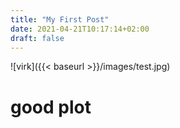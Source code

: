```yaml
---
title: "My First Post"
date: 2021-04-21T10:17:14+02:00
draft: false
---
```

![virk]({{< baseurl >}}/images/test.jpg)

# good plot



<script type="text/javascript" src="https://cdn.bokeh.org/bokeh/release/bokeh-2.2.3.min.js" integrity="sha384-T2yuo9Oe71Cz/I4X9Ac5+gpEa5a8PpJCDlqKYO0CfAuEszu1JrXLl8YugMqYe3sM" crossorigin="anonymous"></script>
<script type="text/javascript">
			Bokeh.set_log_level("info");
</script>
<div class="bk-root" id="6cd4dd91-6af2-4f17-bf44-b0e8299fb900" data-root-id="1003"></div>
<script type="application/json" id="1303">
          {"26152787-1daa-4fa7-ab7c-bfad3aedc418":{"roots":{"references":[{"attributes":{"fill_color":{"value":"#ff0000"},"line_color":{"value":"#1f77b4"},"top":{"field":"VANDALISM"},"width":{"value":0.9},"x":{"field":"Hours"}},"id":"1033","type":"VBar"},{"attributes":{"fill_alpha":{"value":0.05},"fill_color":{"value":"#000000"},"line_alpha":{"value":0.05},"line_color":{"value":"#1f77b4"},"top":{"field":"DRIVING UNDER THE INFLUENCE"},"width":{"value":0.9},"x":{"field":"Hours"}},"id":"1113","type":"VBar"},{"attributes":{"fill_alpha":{"value":0.1},"fill_color":{"value":"#ff0000"},"line_alpha":{"value":0.1},"line_color":{"value":"#1f77b4"},"top":{"field":"VANDALISM"},"width":{"value":0.9},"x":{"field":"Hours"}},"id":"1034","type":"VBar"},{"attributes":{"data_source":{"id":"1001"},"glyph":{"id":"1111"},"hover_glyph":null,"muted":true,"muted_glyph":{"id":"1113"},"nonselection_glyph":{"id":"1112"},"selection_glyph":null,"view":{"id":"1115"}},"id":"1114","type":"GlyphRenderer"},{"attributes":{"fill_alpha":{"value":0.05},"fill_color":{"value":"#ff0000"},"line_alpha":{"value":0.05},"line_color":{"value":"#1f77b4"},"top":{"field":"VANDALISM"},"width":{"value":0.9},"x":{"field":"Hours"}},"id":"1035","type":"VBar"},{"attributes":{"source":{"id":"1001"}},"id":"1115","type":"CDSView"},{"attributes":{"source":{"id":"1001"}},"id":"1037","type":"CDSView"},{"attributes":{"data_source":{"id":"1001"},"glyph":{"id":"1099"},"hover_glyph":null,"muted":true,"muted_glyph":{"id":"1101"},"nonselection_glyph":{"id":"1100"},"selection_glyph":null,"view":{"id":"1103"}},"id":"1102","type":"GlyphRenderer"},{"attributes":{"label":{"value":"DRUNKENNESS"},"renderers":[{"id":"1102"}]},"id":"1128","type":"LegendItem"},{"attributes":{"label":{"value":"PROSTITUTION"},"renderers":[{"id":"1048"}]},"id":"1119","type":"LegendItem"},{"attributes":{},"id":"1137","type":"UnionRenderers"},{"attributes":{"data_source":{"id":"1001"},"glyph":{"id":"1033"},"hover_glyph":null,"muted":true,"muted_glyph":{"id":"1035"},"nonselection_glyph":{"id":"1034"},"selection_glyph":null,"view":{"id":"1037"}},"id":"1036","type":"GlyphRenderer"},{"attributes":{"label":{"value":"WEAPON LAWS"},"renderers":[{"id":"1054"}]},"id":"1120","type":"LegendItem"},{"attributes":{"fill_color":{"value":"#ff5e00"},"line_color":{"value":"#1f77b4"},"top":{"field":"STOLEN PROPERTY"},"width":{"value":0.9},"x":{"field":"Hours"}},"id":"1039","type":"VBar"},{"attributes":{"fill_alpha":{"value":0.05},"fill_color":{"value":"#ff5e00"},"line_alpha":{"value":0.05},"line_color":{"value":"#1f77b4"},"top":{"field":"STOLEN PROPERTY"},"width":{"value":0.9},"x":{"field":"Hours"}},"id":"1041","type":"VBar"},{"attributes":{"fill_alpha":{"value":0.1},"fill_color":{"value":"#ff5e00"},"line_alpha":{"value":0.1},"line_color":{"value":"#1f77b4"},"top":{"field":"STOLEN PROPERTY"},"width":{"value":0.9},"x":{"field":"Hours"}},"id":"1040","type":"VBar"},{"attributes":{"fill_alpha":{"value":0.1},"fill_color":{"value":"#828282"},"line_alpha":{"value":0.1},"line_color":{"value":"#1f77b4"},"top":{"field":"DISORDERLY CONDUCT"},"width":{"value":0.9},"x":{"field":"Hours"}},"id":"1106","type":"VBar"},{"attributes":{"source":{"id":"1001"}},"id":"1043","type":"CDSView"},{"attributes":{"fill_alpha":{"value":0.1},"fill_color":{"value":"#ffd900"},"line_alpha":{"value":0.1},"line_color":{"value":"#1f77b4"},"top":{"field":"PROSTITUTION"},"width":{"value":0.9},"x":{"field":"Hours"}},"id":"1046","type":"VBar"},{"attributes":{"fill_alpha":{"value":0.05},"fill_color":{"value":"#ff006f"},"line_alpha":{"value":0.05},"line_color":{"value":"#1f77b4"},"top":{"field":"DRUNKENNESS"},"width":{"value":0.9},"x":{"field":"Hours"}},"id":"1101","type":"VBar"},{"attributes":{"data_source":{"id":"1001"},"glyph":{"id":"1039"},"hover_glyph":null,"muted":true,"muted_glyph":{"id":"1041"},"nonselection_glyph":{"id":"1040"},"selection_glyph":null,"view":{"id":"1043"}},"id":"1042","type":"GlyphRenderer"},{"attributes":{"source":{"id":"1001"}},"id":"1103","type":"CDSView"},{"attributes":{"fill_color":{"value":"#ffd900"},"line_color":{"value":"#1f77b4"},"top":{"field":"PROSTITUTION"},"width":{"value":0.9},"x":{"field":"Hours"}},"id":"1045","type":"VBar"},{"attributes":{"fill_alpha":{"value":0.05},"fill_color":{"value":"#ffd900"},"line_alpha":{"value":0.05},"line_color":{"value":"#1f77b4"},"top":{"field":"PROSTITUTION"},"width":{"value":0.9},"x":{"field":"Hours"}},"id":"1047","type":"VBar"},{"attributes":{"source":{"id":"1001"}},"id":"1049","type":"CDSView"},{"attributes":{"fill_alpha":{"value":0.1},"fill_color":{"value":"#c8ff00"},"line_alpha":{"value":0.1},"line_color":{"value":"#1f77b4"},"top":{"field":"WEAPON LAWS"},"width":{"value":0.9},"x":{"field":"Hours"}},"id":"1052","type":"VBar"},{"attributes":{"fill_alpha":{"value":0.1},"fill_color":{"value":"#ff006f"},"line_alpha":{"value":0.1},"line_color":{"value":"#1f77b4"},"top":{"field":"DRUNKENNESS"},"width":{"value":0.9},"x":{"field":"Hours"}},"id":"1100","type":"VBar"},{"attributes":{"data_source":{"id":"1001"},"glyph":{"id":"1045"},"hover_glyph":null,"muted":true,"muted_glyph":{"id":"1047"},"nonselection_glyph":{"id":"1046"},"selection_glyph":null,"view":{"id":"1049"}},"id":"1048","type":"GlyphRenderer"},{"attributes":{"fill_color":{"value":"#ff006f"},"line_color":{"value":"#1f77b4"},"top":{"field":"DRUNKENNESS"},"width":{"value":0.9},"x":{"field":"Hours"}},"id":"1099","type":"VBar"},{"attributes":{"fill_color":{"value":"#c8ff00"},"line_color":{"value":"#1f77b4"},"top":{"field":"WEAPON LAWS"},"width":{"value":0.9},"x":{"field":"Hours"}},"id":"1051","type":"VBar"},{"attributes":{"fill_alpha":{"value":0.05},"fill_color":{"value":"#c8ff00"},"line_alpha":{"value":0.05},"line_color":{"value":"#1f77b4"},"top":{"field":"WEAPON LAWS"},"width":{"value":0.9},"x":{"field":"Hours"}},"id":"1053","type":"VBar"},{"attributes":{"click_policy":"mute","items":[{"id":"1117"},{"id":"1118"},{"id":"1119"},{"id":"1120"},{"id":"1121"},{"id":"1122"},{"id":"1123"},{"id":"1124"},{"id":"1125"},{"id":"1126"},{"id":"1127"},{"id":"1128"},{"id":"1129"},{"id":"1130"}],"location":[0,-30]},"id":"1116","type":"Legend"},{"attributes":{"source":{"id":"1001"}},"id":"1055","type":"CDSView"},{"attributes":{"fill_alpha":{"value":0.1},"fill_color":{"value":"#3cff00"},"line_alpha":{"value":0.1},"line_color":{"value":"#1f77b4"},"top":{"field":"BURGLARY"},"width":{"value":0.9},"x":{"field":"Hours"}},"id":"1058","type":"VBar"},{"attributes":{"factors":["1","2","3","4","5","6","7","8","9","10","11","12","13","14","15","16","17","18","19","20","21","22","23"]},"id":"1002","type":"FactorRange"},{"attributes":{"data_source":{"id":"1001"},"glyph":{"id":"1051"},"hover_glyph":null,"muted":true,"muted_glyph":{"id":"1053"},"nonselection_glyph":{"id":"1052"},"selection_glyph":null,"view":{"id":"1055"}},"id":"1054","type":"GlyphRenderer"},{"attributes":{"source":{"id":"1001"}},"id":"1097","type":"CDSView"},{"attributes":{"label":{"value":"VANDALISM"},"renderers":[{"id":"1036"}]},"id":"1117","type":"LegendItem"},{"attributes":{"fill_color":{"value":"#3cff00"},"line_color":{"value":"#1f77b4"},"top":{"field":"BURGLARY"},"width":{"value":0.9},"x":{"field":"Hours"}},"id":"1057","type":"VBar"},{"attributes":{},"id":"1005","type":"DataRange1d"},{"attributes":{},"id":"1135","type":"BasicTickFormatter"},{"attributes":{"fill_alpha":{"value":0.05},"fill_color":{"value":"#3cff00"},"line_alpha":{"value":0.05},"line_color":{"value":"#1f77b4"},"top":{"field":"BURGLARY"},"width":{"value":0.9},"x":{"field":"Hours"}},"id":"1059","type":"VBar"},{"attributes":{},"id":"1133","type":"CategoricalTickFormatter"},{"attributes":{"source":{"id":"1001"}},"id":"1061","type":"CDSView"},{"attributes":{"below":[{"id":"1011"}],"center":[{"id":"1013"},{"id":"1017"}],"left":[{"id":"1014"},{"id":"1116"}],"margin":[10,10,10,10],"plot_width":1500,"renderers":[{"id":"1036"},{"id":"1042"},{"id":"1048"},{"id":"1054"},{"id":"1060"},{"id":"1066"},{"id":"1072"},{"id":"1078"},{"id":"1084"},{"id":"1090"},{"id":"1096"},{"id":"1102"},{"id":"1108"},{"id":"1114"}],"title":{"id":"1132"},"toolbar":{"id":"1025"},"x_range":{"id":"1002"},"x_scale":{"id":"1007"},"y_range":{"id":"1005"},"y_scale":{"id":"1009"}},"id":"1003","subtype":"Figure","type":"Plot"},{"attributes":{"fill_alpha":{"value":0.1},"fill_color":{"value":"#00ffb7"},"line_alpha":{"value":0.1},"line_color":{"value":"#1f77b4"},"top":{"field":"DRUG/NARCOTIC"},"width":{"value":0.9},"x":{"field":"Hours"}},"id":"1064","type":"VBar"},{"attributes":{"axis_label":"hour of the day","formatter":{"id":"1133"},"ticker":{"id":"1012"}},"id":"1011","type":"CategoricalAxis"},{"attributes":{},"id":"1138","type":"Selection"},{"attributes":{"data_source":{"id":"1001"},"glyph":{"id":"1057"},"hover_glyph":null,"muted":true,"muted_glyph":{"id":"1059"},"nonselection_glyph":{"id":"1058"},"selection_glyph":null,"view":{"id":"1061"}},"id":"1060","type":"GlyphRenderer"},{"attributes":{"data_source":{"id":"1001"},"glyph":{"id":"1093"},"hover_glyph":null,"muted":true,"muted_glyph":{"id":"1095"},"nonselection_glyph":{"id":"1094"},"selection_glyph":null,"view":{"id":"1097"}},"id":"1096","type":"GlyphRenderer"},{"attributes":{},"id":"1009","type":"LinearScale"},{"attributes":{"fill_color":{"value":"#00ffb7"},"line_color":{"value":"#1f77b4"},"top":{"field":"DRUG/NARCOTIC"},"width":{"value":0.9},"x":{"field":"Hours"}},"id":"1063","type":"VBar"},{"attributes":{},"id":"1007","type":"CategoricalScale"},{"attributes":{"fill_alpha":{"value":0.05},"fill_color":{"value":"#00ffb7"},"line_alpha":{"value":0.05},"line_color":{"value":"#1f77b4"},"top":{"field":"DRUG/NARCOTIC"},"width":{"value":0.9},"x":{"field":"Hours"}},"id":"1065","type":"VBar"},{"attributes":{"source":{"id":"1001"}},"id":"1067","type":"CDSView"},{"attributes":{},"id":"1012","type":"CategoricalTicker"},{"attributes":{"fill_alpha":{"value":0.1},"fill_color":{"value":"#00eaff"},"line_alpha":{"value":0.1},"line_color":{"value":"#1f77b4"},"top":{"field":"TRESPASS"},"width":{"value":0.9},"x":{"field":"Hours"}},"id":"1070","type":"VBar"},{"attributes":{"axis":{"id":"1011"},"ticker":null},"id":"1013","type":"Grid"},{"attributes":{"fill_alpha":{"value":0.05},"fill_color":{"value":"#ff00f7"},"line_alpha":{"value":0.05},"line_color":{"value":"#1f77b4"},"top":{"field":"ROBBERY"},"width":{"value":0.9},"x":{"field":"Hours"}},"id":"1095","type":"VBar"},{"attributes":{"data_source":{"id":"1001"},"glyph":{"id":"1063"},"hover_glyph":null,"muted":true,"muted_glyph":{"id":"1065"},"nonselection_glyph":{"id":"1064"},"selection_glyph":null,"view":{"id":"1067"}},"id":"1066","type":"GlyphRenderer"},{"attributes":{"source":{"id":"1001"}},"id":"1073","type":"CDSView"},{"attributes":{},"id":"1023","type":"HelpTool"},{"attributes":{"formatter":{"id":"1135"},"ticker":{"id":"1015"}},"id":"1014","type":"LinearAxis"},{"attributes":{"axis":{"id":"1014"},"dimension":1,"ticker":null},"id":"1017","type":"Grid"},{"attributes":{"fill_color":{"value":"#00eaff"},"line_color":{"value":"#1f77b4"},"top":{"field":"TRESPASS"},"width":{"value":0.9},"x":{"field":"Hours"}},"id":"1069","type":"VBar"},{"attributes":{},"id":"1015","type":"BasicTicker"},{"attributes":{"fill_alpha":{"value":0.05},"fill_color":{"value":"#00eaff"},"line_alpha":{"value":0.05},"line_color":{"value":"#1f77b4"},"top":{"field":"TRESPASS"},"width":{"value":0.9},"x":{"field":"Hours"}},"id":"1071","type":"VBar"},{"attributes":{"text":""},"id":"1132","type":"Title"},{"attributes":{"label":{"value":"STOLEN PROPERTY"},"renderers":[{"id":"1042"}]},"id":"1118","type":"LegendItem"},{"attributes":{"fill_color":{"value":"#005eff"},"line_color":{"value":"#1f77b4"},"top":{"field":"VEHICLE THEFT"},"width":{"value":0.9},"x":{"field":"Hours"}},"id":"1075","type":"VBar"},{"attributes":{"fill_alpha":{"value":0.1},"fill_color":{"value":"#005eff"},"line_alpha":{"value":0.1},"line_color":{"value":"#1f77b4"},"top":{"field":"VEHICLE THEFT"},"width":{"value":0.9},"x":{"field":"Hours"}},"id":"1076","type":"VBar"},{"attributes":{},"id":"1019","type":"WheelZoomTool"},{"attributes":{"data_source":{"id":"1001"},"glyph":{"id":"1069"},"hover_glyph":null,"muted":true,"muted_glyph":{"id":"1071"},"nonselection_glyph":{"id":"1070"},"selection_glyph":null,"view":{"id":"1073"}},"id":"1072","type":"GlyphRenderer"},{"attributes":{},"id":"1018","type":"PanTool"},{"attributes":{"overlay":{"id":"1024"}},"id":"1020","type":"BoxZoomTool"},{"attributes":{"data_source":{"id":"1001"},"glyph":{"id":"1087"},"hover_glyph":null,"muted":true,"muted_glyph":{"id":"1089"},"nonselection_glyph":{"id":"1088"},"selection_glyph":null,"view":{"id":"1091"}},"id":"1090","type":"GlyphRenderer"},{"attributes":{},"id":"1021","type":"SaveTool"},{"attributes":{},"id":"1022","type":"ResetTool"},{"attributes":{"fill_color":{"value":"#ff00f7"},"line_color":{"value":"#1f77b4"},"top":{"field":"ROBBERY"},"width":{"value":0.9},"x":{"field":"Hours"}},"id":"1093","type":"VBar"},{"attributes":{"label":{"value":"LARCENY/THEFT"},"renderers":[{"id":"1084"}]},"id":"1125","type":"LegendItem"},{"attributes":{"source":{"id":"1001"}},"id":"1079","type":"CDSView"},{"attributes":{"label":{"value":"DISORDERLY CONDUCT"},"renderers":[{"id":"1108"}]},"id":"1129","type":"LegendItem"},{"attributes":{"data_source":{"id":"1001"},"glyph":{"id":"1075"},"hover_glyph":null,"muted":true,"muted_glyph":{"id":"1077"},"nonselection_glyph":{"id":"1076"},"selection_glyph":null,"view":{"id":"1079"}},"id":"1078","type":"GlyphRenderer"},{"attributes":{"fill_alpha":{"value":0.05},"fill_color":{"value":"#005eff"},"line_alpha":{"value":0.05},"line_color":{"value":"#1f77b4"},"top":{"field":"VEHICLE THEFT"},"width":{"value":0.9},"x":{"field":"Hours"}},"id":"1077","type":"VBar"},{"attributes":{"fill_alpha":{"value":0.1},"fill_color":{"value":"#7300ff"},"line_alpha":{"value":0.1},"line_color":{"value":"#1f77b4"},"top":{"field":"LARCENY/THEFT"},"width":{"value":0.9},"x":{"field":"Hours"}},"id":"1082","type":"VBar"},{"attributes":{"fill_color":{"value":"#7300ff"},"line_color":{"value":"#1f77b4"},"top":{"field":"LARCENY/THEFT"},"width":{"value":0.9},"x":{"field":"Hours"}},"id":"1081","type":"VBar"},{"attributes":{"active_drag":"auto","active_inspect":"auto","active_multi":null,"active_scroll":"auto","active_tap":"auto","tools":[{"id":"1018"},{"id":"1019"},{"id":"1020"},{"id":"1021"},{"id":"1022"},{"id":"1023"}]},"id":"1025","type":"Toolbar"},{"attributes":{"fill_alpha":{"value":0.05},"fill_color":{"value":"#7300ff"},"line_alpha":{"value":0.05},"line_color":{"value":"#1f77b4"},"top":{"field":"LARCENY/THEFT"},"width":{"value":0.9},"x":{"field":"Hours"}},"id":"1083","type":"VBar"},{"attributes":{"source":{"id":"1001"}},"id":"1085","type":"CDSView"},{"attributes":{"label":{"value":"DRIVING UNDER THE INFLUENCE"},"renderers":[{"id":"1114"}]},"id":"1130","type":"LegendItem"},{"attributes":{"fill_alpha":{"value":0.1},"fill_color":{"value":"#d000ff"},"line_alpha":{"value":0.1},"line_color":{"value":"#1f77b4"},"top":{"field":"ASSAULT"},"width":{"value":0.9},"x":{"field":"Hours"}},"id":"1088","type":"VBar"},{"attributes":{"data_source":{"id":"1001"},"glyph":{"id":"1081"},"hover_glyph":null,"muted":true,"muted_glyph":{"id":"1083"},"nonselection_glyph":{"id":"1082"},"selection_glyph":null,"view":{"id":"1085"}},"id":"1084","type":"GlyphRenderer"},{"attributes":{"label":{"value":"BURGLARY"},"renderers":[{"id":"1060"}]},"id":"1121","type":"LegendItem"},{"attributes":{"fill_color":{"value":"#d000ff"},"line_color":{"value":"#1f77b4"},"top":{"field":"ASSAULT"},"width":{"value":0.9},"x":{"field":"Hours"}},"id":"1087","type":"VBar"},{"attributes":{"bottom_units":"screen","fill_alpha":0.5,"fill_color":"lightgrey","left_units":"screen","level":"overlay","line_alpha":1.0,"line_color":"black","line_dash":[4,4],"line_width":2,"right_units":"screen","top_units":"screen"},"id":"1024","type":"BoxAnnotation"},{"attributes":{"fill_alpha":{"value":0.05},"fill_color":{"value":"#d000ff"},"line_alpha":{"value":0.05},"line_color":{"value":"#1f77b4"},"top":{"field":"ASSAULT"},"width":{"value":0.9},"x":{"field":"Hours"}},"id":"1089","type":"VBar"},{"attributes":{"label":{"value":"DRUG/NARCOTIC"},"renderers":[{"id":"1066"}]},"id":"1122","type":"LegendItem"},{"attributes":{"source":{"id":"1001"}},"id":"1091","type":"CDSView"},{"attributes":{"fill_alpha":{"value":0.1},"fill_color":{"value":"#ff00f7"},"line_alpha":{"value":0.1},"line_color":{"value":"#1f77b4"},"top":{"field":"ROBBERY"},"width":{"value":0.9},"x":{"field":"Hours"}},"id":"1094","type":"VBar"},{"attributes":{"label":{"value":"ROBBERY"},"renderers":[{"id":"1096"}]},"id":"1127","type":"LegendItem"},{"attributes":{"fill_color":{"value":"#828282"},"line_color":{"value":"#1f77b4"},"top":{"field":"DISORDERLY CONDUCT"},"width":{"value":0.9},"x":{"field":"Hours"}},"id":"1105","type":"VBar"},{"attributes":{"label":{"value":"ASSAULT"},"renderers":[{"id":"1090"}]},"id":"1126","type":"LegendItem"},{"attributes":{"fill_alpha":{"value":0.05},"fill_color":{"value":"#828282"},"line_alpha":{"value":0.05},"line_color":{"value":"#1f77b4"},"top":{"field":"DISORDERLY CONDUCT"},"width":{"value":0.9},"x":{"field":"Hours"}},"id":"1107","type":"VBar"},{"attributes":{"source":{"id":"1001"}},"id":"1109","type":"CDSView"},{"attributes":{"label":{"value":"TRESPASS"},"renderers":[{"id":"1072"}]},"id":"1123","type":"LegendItem"},{"attributes":{"fill_color":{"value":"#000000"},"line_color":{"value":"#1f77b4"},"top":{"field":"DRIVING UNDER THE INFLUENCE"},"width":{"value":0.9},"x":{"field":"Hours"}},"id":"1111","type":"VBar"},{"attributes":{"data":{"ASSAULT":{"__ndarray__":"ePIBiALkrD/TgDDGXaCoPyZKwO+iYKY/Y6fhOqD6lz+KhiM5hdSNP6B7yk61x4k/HgvGxrk6kD9X9fA+OTiXP/L5AXP9KaE/Z6MQRQZkoj8CIn2NnX+kP9tpsbcU0KU/q5IRpWMjqz8lJt4SAi2nP8dXeAHfqqc/xevRavwPqj++9y9HEEiqPzShPhkZgqs/KHiGVJqMqj/2lgK6kueqPwP2DcqCqqo/OgyoBR19qz8WSbv9XjWqPyNV4SHY+Kg/","dtype":"float64","order":"little","shape":[24]},"BURGLARY":{"__ndarray__":"GKeW/Sa0pD+JOtl2CZ6cP6YUYkUQOaA/JkvSE4EkoT9OvOPtPpueP9i0x58O3Zo/7Ihl93Tplz+ETNJGp1ygP3dkH50LtKg/8ySaFJftpj9Yws5k3ymlP1O5uarbTqQ/CXA7hK4aqj+LfDSIs/igP+qljwOuYKM/W6SWl9pDpj/eUPy8MOGpP/xS4NMLrLA/f9fqsI0ZsT/1B3AIXnarP4MJaXQxk6g/wWkmMPevpz9YVvyIycGmP/beBv+916Q/","dtype":"float64","order":"little","shape":[24]},"DISORDERLY CONDUCT":{"__ndarray__":"TnmwXnd0qj9zkUdV/najP1ujcoysj6A/Y/7N8Ue2kj+t64mzvfiOP+sUM9oWb64//sO7vNp8vj+gUeJnlPi5PxImnOgqMrM/Xgwqwi01qz/gc12mei+lP4pc37bP0aI/49wU3PvUnz/3PvUHTIqkPyk+3ABw5Z0/mMwbswUGoD+7W8av8yycPwG9jdRnPZo/qF+VFrzGoD8YiCU2OZiZP4t/HB5QXpY/dLSEvH4Dlz96yWVTGRGiPxVCq2c4f6I/","dtype":"float64","order":"little","shape":[24]},"DRIVING UNDER THE INFLUENCE":{"__ndarray__":"zZ7k+1jNvj9XRwkRMKy8P1SZsA2CU7k/AcPK6WVWqD/6ZhnjCaWRP3RsTdHgHoc/jhlIAuuNiT/6ZhnjCaWBP24QnMqEbYA/qMZCM/X8iz9bv1Kg1q90P0ESWG/MQII/oWqRLJlLhT8Bw8rpZVaIP6jGQjP1/Is/FBQUFBQUlD/xH9rCZfGfP29nSMzbGaI//L3F5GBRoz//ax7oDqqmP01zDnst960/tLvaVkcJsT8j7ROvG863P8xHOPoBIb0/","dtype":"float64","order":"little","shape":[24]},"DRUG/NARCOTIC":{"__ndarray__":"faElFCXBoT8oDIOp6iyVP45WW9V8K5E/aIVDPTtgiT9p4FmuSdaCP6I3M5sAOHU/psimbs0ghj+/tRTZ1K2ZPyt96hwP9KA/IORQMA+boz9GcKNZWEGkP/+J690zV6c/3Sk7uRZTqz8IVwfmAHOvP2SZufhfAa8/kmr0kWr0sT9dP72p3zS0P5gRuWdNLrU/u/yRjfVasj+xJjZKZyWvP+Caoiw7Gqc/eBptnuqooz8LM4v6B0GnP0RqWIcWgaQ/","dtype":"float64","order":"little","shape":[24]},"DRUNKENNESS":{"__ndarray__":"LbT9tG2qtD9PszZQPLKzP4o4jOQpA7I/PPD8m+eNmz8K5MOpqfuMPzYtGlcdaXQ/b802/hrHgj82LRpXHWmUP6HZb/BYWZE/BCHhZN/WlT/gPG/cINyWP8W94XgXVKA/5v9RIesAnj/Y14q3a2meP6w3xX/4CqE/MmOofD2DpD/n0FKR4KemP7H6p8TCL6g/NFwZ5yfCqz94WosdxdGpP8Ib4JgsBq8/zFHFLdcfsD9WRxoF/H2zP1ZHGgX8fbM/","dtype":"float64","order":"little","shape":[24]},"Hours":[0,1,2,3,4,5,6,7,8,9,10,11,12,13,14,15,16,17,18,19,20,21,22,23],"LARCENY/THEFT":{"__ndarray__":"bZnR5Tc0pD//6wQc9eGZP6zNFUM5pY8/pT89/jljhD9seHHYId56P4f/pv33Lns/+jQCUiGIhD8iqiPK1M6OP4rPct+3mJo/fmF+IZdjoD8wI6vB/BmlP7PmmgIKu6c/gLet/jnGrD+Nt0f6EM+pP1FZKg9vgao/ELMCT4hMrD8JAxv0pu+tP0LfyvXLI7E/MMdJbWlLtT80D1RCrjK0P+oBMYeLyLE/RtHOBh32rD8WqycBQwyrP15pJXgukqc/","dtype":"float64","order":"little","shape":[24]},"PROSTITUTION":{"__ndarray__":"x5kGwbKiwD8M9Hiuap64Pzgfg/MxOK8/uxK1K1G7oj/7E7A/AfuTP9Zd9gGvsYQ/juyWNkoggT+ypzzEXGh1P9Zd9gGvsXQ/aDvJSLjVZj9DhQ8LZox3P/oYnI/B+Yg/5AAhxX0toz8wrx48feaMPx/PVc0TQ5g/uhehexG6lz+VYec9v3CYPzkal6NxOZo/TfCHclrfpD8i5kKrwNizPyo14uRHl7A/2ZqUrUnZqj+8M3qpfk64P+5rmSxygMA/","dtype":"float64","order":"little","shape":[24]},"ROBBERY":{"__ndarray__":"iHa2eRpVrD+1pL332LyuP5ZaumWY5a4/gE3mpskioz/GzUfscA2YP/Y8u4/j15M/9IFkB9qIkj8pZ4W7X/GQP6vAlpx+O5Q/0foOM0uslj+alwyo5uqaP7yYTN/Ks54/NZAyH9Qyoj980x6zUCejP9jyt/2iAKQ/07l/nrpYpT+x8Zo1myioP7VrYikUJKg/HLSo19o+qj8zS6wWunKrP7WkvffYvK4/o9AhmPKhsT8m7b3H5vWwP8BfzqEpKrA/","dtype":"float64","order":"little","shape":[24]},"STOLEN PROPERTY":{"__ndarray__":"9anfyZnEpj966bbuRC6hP5hCDznKK54/EaKV4WwGmD/EKZzYd4iUP3rptu5ELpE/g5HzS4uZkT8guvp8N7mYP3xKWSH36Zw/ZGEpFfYzoD+W4WwGGHCiP+nJjk2RNaY/S8oVMNWtqj9tMvSFLDesP41+SMyirq0/hw4gjh5nrT/AGhbNpfyvP2eLeKzHTrA/ck8/Ge/LsD9nwstHqO+rPy621QghWqk/FfYzEBA8qD8EwkRlZHenP8INEsmWdqQ/","dtype":"float64","order":"little","shape":[24]},"TRESPASS":{"__ndarray__":"57mkxcwSnT9f8kxdZ/eUPwwANnpKL5o/bYs7lBnOlT/AfVJ3NpaQP3KVlTemhaM/U14LeHv8sj8QuE/qzsayP+offgJJirA/57mkxcwSrT+Fs75e8cOpP3ca0Cc/7ag/wiHT3UbWqj8oCXPOqkypP+Y+xHjAYqU/NnnB61iTpz9yvjVRqhWmP/TXsq9yOaY/NVAh0lQDpT+8c/jTqd6iPyzBjD4v5KE/yuNG8VcloT9cY9MG5++eP6EOPOZZAZ4/","dtype":"float64","order":"little","shape":[24]},"VANDALISM":{"__ndarray__":"TqAoh2jlqz8yjehTBY2jP/pkh7kDM6I/bw/q82CHmj9dwhHW6yKSP9yhpbWaDI4/6Ja+AfF5kT+/L+LI0hyWP2eAVoDaEaA/IE512FOJnj+SHCYnJUSgPzTaRAMwcZ4/Q1uxCxhGpD+DcwoHQFagP87ItxK5AKI/Bvk7GLpfpT+jo9Rm0XSnPy6YDT/U364/wAKxYbissj+AVoDaEZCxP53Foqv30bA/+z95vejHsD8K6ZTdzbWwP4Or//Q7ea4/","dtype":"float64","order":"little","shape":[24]},"VEHICLE THEFT":{"__ndarray__":"c+ggyxZpoj9YPmqBJcmYP74l0odSspI/MI4DJJuPiD+jRWBRQ6OEPyA0UtJWjoQ/51UoFKt3jz/f6NfTITGXPw7rQUzY7aA/nzHn+7D1oD9g9Q+mwhSgP2eYG9Npypw/d/yZIKkWpj8OwTDc0MWeP23FBM09P6I/VW9PwfcGpj8KrbeGPhirPxhCGxRQorE/F81W0FhrtT8CQGdGtdGyP21gYsPMdrQ/J7wQ2qCAsj8/jd9naRO0P0UlwKk5dLA/","dtype":"float64","order":"little","shape":[24]},"WEAPON LAWS":{"__ndarray__":"8nZe4h38qz9XW0yf4jekP40nh97oY6E/jGHJbQdQmD+A3BijaKGQP276w+2vOIE/TQdDjJX5hz9ngH67hgiWPwkW1jDr/Jg/24melO8UoD/6tmGFKECgP4O23IOMr6E/x+GLblWYpz8GPBJQx+6nP7Elc9h4Iac/nmC/as8uqz/yk/8pLXKvP8n1kd6Xkq8/Y5y3okH9sD93a25IDO2wP3XCUR86T6s/75yaAfrtqj94ubZHbdOvP72NglsIWqs/","dtype":"float64","order":"little","shape":[24]},"index":[0,1,2,3,4,5,6,7,8,9,10,11,12,13,14,15,16,17,18,19,20,21,22,23]},"selected":{"id":"1138"},"selection_policy":{"id":"1137"}},"id":"1001","type":"ColumnDataSource"},{"attributes":{"data_source":{"id":"1001"},"glyph":{"id":"1105"},"hover_glyph":null,"muted":true,"muted_glyph":{"id":"1107"},"nonselection_glyph":{"id":"1106"},"selection_glyph":null,"view":{"id":"1109"}},"id":"1108","type":"GlyphRenderer"},{"attributes":{"label":{"value":"VEHICLE THEFT"},"renderers":[{"id":"1078"}]},"id":"1124","type":"LegendItem"},{"attributes":{"fill_alpha":{"value":0.1},"fill_color":{"value":"#000000"},"line_alpha":{"value":0.1},"line_color":{"value":"#1f77b4"},"top":{"field":"DRIVING UNDER THE INFLUENCE"},"width":{"value":0.9},"x":{"field":"Hours"}},"id":"1112","type":"VBar"}],"root_ids":["1003"]},"title":"Bokeh Application","version":"2.2.3"}}
        </script>
        <script type="text/javascript">
          (function() {
            var fn = function() {
              Bokeh.safely(function() {
                (function(root) {
                  function embed_document(root) {
                  var docs_json = document.getElementById('1303').textContent;
                  var render_items = [{"docid":"26152787-1daa-4fa7-ab7c-bfad3aedc418","root_ids":["1003"],"roots":{"1003":"6cd4dd91-6af2-4f17-bf44-b0e8299fb900"}}];
                  root.Bokeh.embed.embed_items(docs_json, render_items);
                  }
                  if (root.Bokeh !== undefined) {
                    embed_document(root);
                  } else {
                    var attempts = 0;
                    var timer = setInterval(function(root) {
                      if (root.Bokeh !== undefined) {
                        clearInterval(timer);
                        embed_document(root);
                      } else {
                        attempts++;
                        if (attempts > 100) {
                          clearInterval(timer);
                          console.log("Bokeh: ERROR: Unable to run BokehJS code because BokehJS library is missing");
                        }
                      }
                    }, 10, root)
                  }
                })(window);
              });
            };
            if (document.readyState != "loading") fn();
            else document.addEventListener("DOMContentLoaded", fn);
          })();
        </script>